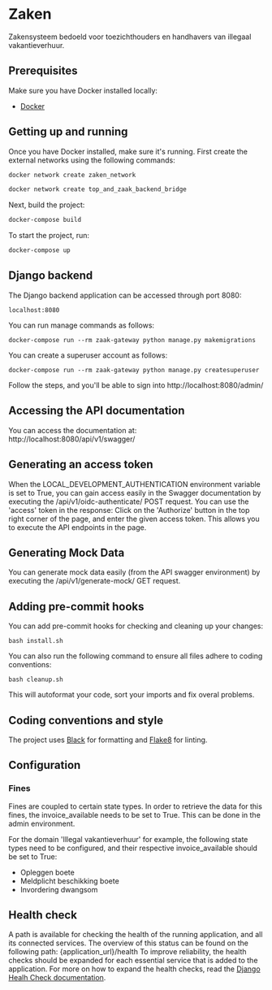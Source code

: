 # Zaken
Zakensysteem bedoeld voor toezichthouders en handhavers van illegaal vakantieverhuur.

## Prerequisites
Make sure you have Docker installed locally:
- [Docker](https://docs.docker.com/docker-for-mac/install/)

## Getting up and running
Once you have Docker installed, make sure it's running.
First create the external networks using the following commands:
```bash
docker network create zaken_network
```
```bash
docker network create top_and_zaak_backend_bridge
```

Next, build the project:
```bash
docker-compose build
```

To start the project, run:
```bash
docker-compose up
```

## Django backend
The Django backend application can be accessed through port 8080:
```
localhost:8080
```

You can run manage commands as follows:
```
docker-compose run --rm zaak-gateway python manage.py makemigrations
```

You can create a superuser account as follows:
```
docker-compose run --rm zaak-gateway python manage.py createsuperuser
```
Follow the steps, and you'll be able to sign into http://localhost:8080/admin/

## Accessing the API documentation
You can access the documentation at:
http://localhost:8080/api/v1/swagger/

## Generating an access token
When the LOCAL_DEVELOPMENT_AUTHENTICATION environment variable is set to True, you can gain access easily in the Swagger documentation by executing the /api/v1/oidc-authenticate/ POST request.
You can use the 'access' token in the response:
Click on the 'Authorize' button in the top right corner of the page, and enter the given access token.
This allows you to execute the API endpoints in the page.

## Generating Mock Data
You can generate mock data easily (from the API swagger environment) by executing the /api/v1/generate-mock/ GET request.

## Adding pre-commit hooks
You can add pre-commit hooks for checking and cleaning up your changes:
```
bash install.sh
```

You can also run the following command to ensure all files adhere to coding conventions:
```
bash cleanup.sh
```
This will autoformat your code, sort your imports and fix overal problems.

## Coding conventions and style
The project uses [Black](https://github.com/psf/black) for formatting and [Flake8](https://pypi.org/project/flake8/) for linting.

## Configuration

### Fines
Fines are coupled to certain state types.
In order to retrieve the data for this fines, the invoice_available needs to be set to True. This can be done in the admin environment.

For the domain 'Illegal vakantieverhuur' for example, the following state types need to be configured, and their respective invoice_available should be set to True:

- Opleggen boete
- Meldplicht beschikking boete
- Invordering dwangsom

## Health check
A path is available for checking the health of the running application, and all its connected services.
The overview of this status can be found on the following path: {application_url}/health
To improve reliability, the health checks should be expanded for each essential service that is added to the application. For more on how to expand the health checks, read the [Django Healh Check documentation](https://github.com/KristianOellegaard/django-health-check).
